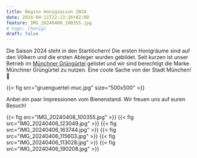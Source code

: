 ```yaml
---
title: Beginn Honigsaison 2024
date: 2024-04-11T22:13:16+02:00
feature: IMG_20240408_100355.jpg
# tags: [honig]
draft: false
---
```


Die Saison 2024 steht in den Startlöchern!
Die ersten Honigräume sind auf den Völkern und die ersten Ableger wurden gebildet.
Seit kurzen ist unser Betrieb im [Münchner Grüngürtel](https://stadt.muenchen.de/infos/muenchner-gruenguertel.html) gelistet und wir sind berechtigt die Marke Münchner Grüngürtel zu nutzen.
Eine coole Sache von der Stadt München! 🥳 

<!--more-->

{{< fig src="gruenguertel-muc.jpg" size="500x500" >}}

Anbei ein paar Impressionen vom Bienenstand.
Wir freuen uns auf euren Besuch!

{{< fig src="IMG_20240408_100355.jpg" >}}
{{< fig src="IMG_20240406_123049.jpg" >}}
{{< fig src="IMG_20240406_163744.jpg" >}}
{{< fig src="IMG_20240406_115603.jpg" >}}
{{< fig src="IMG_20240406_113028.jpg" >}}
{{< fig src="IMG_20240406_190208.jpg" >}}
